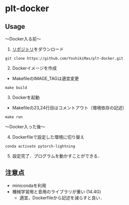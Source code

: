 # plt-docker



## Usage

〜Docker入る前〜

1. [リポジトリ](https://github.com/YoshikiMas/plt-docker.git)をダウンロード

```
git clone https://github.com/YoshikiMas/plt-docker.git
```

2. Dockerイメージを作成

* MakefileのIMAGE_TAGは適宜変更

```
make build
```

3. Dockerを起動

* Makefileの23,24行目はコメントアウト（環境依存の記述）

```
make run
```



〜Docker入った後〜

4. Dockerfileで設定した環境に切り替え

```
conda activate pytorch-lightning
```

5. 設定完了．プログラムを動かすことができる．



## 注意点

* minicondaを利用
* 機械学習用と音用のライブラリが重い (14.4G)
  * 適宜，Dockerfileから記述を減らすと良い．


